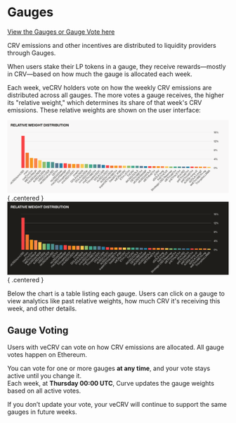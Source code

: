 <h1>Gauges</h1>

[View the Gauges or Gauge Vote here](https://curve.finance/dao/ethereum/gauges/)

CRV emissions and other incentives are distributed to liquidity providers through Gauges.

When users stake their LP tokens in a gauge, they receive rewards—mostly in CRV—based on how much the gauge is allocated each week.

Each week, veCRV holders vote on how the weekly CRV emissions are distributed across all gauges.  The more votes a gauge receives, the higher its "relative weight," which determines its share of that week's CRV emissions.  These relative weights are shown on the user interface:

![Gauge Relative Weights](../images/gov/gauge-relative-weight-light.png#only-light){ .centered }  
![Gauge Relative Weights](../images/gov/gauge-relative-weight-dark.png#only-dark){ .centered }

Below the chart is a table listing each gauge. Users can click on a gauge to view analytics like past relative weights, how much CRV it's receiving this week, and other details.

## **Gauge Voting**

Users with veCRV can vote on how CRV emissions are allocated.  All gauge votes happen on Ethereum.

You can vote for one or more gauges **at any time**, and your vote stays active until you change it.  
Each week, at **Thursday 00:00 UTC**, Curve updates the gauge weights based on all active votes.

If you don’t update your vote, your veCRV will continue to support the same gauges in future weeks.